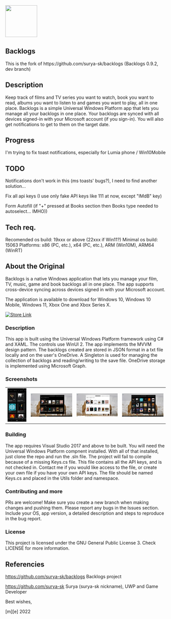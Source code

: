 <img src="backlog/Assets/app-icon.png" width="100" height="100" />
<h2>Backlogs</h2>
This is the fork of https://github.com/surya-sk/backlogs (Backlogs 0.9.2, dev branch)

## Description
Keep track of films and TV series you want to watch, book you want to read, 
albums you want to listen to and games you want to play, all in one place. 
Backlogs is a simple Universal Windows Platform app that lets you manage all your backlogs in one place. 
Your backlogs are synced with all devices signed-in with your Microsoft account (if you sign-in). 
You will also get notifications to get to them on the target date.

## Progress
I'm  trying to fix toast notifications, especially for Lumia phone / Win10Mobile

## TODO
Notifications don't work in this (ms toasts' bugs?), I need to find another solution...

Fix all api keys (I use only fake API keys like 111 at now, except "IMdB" key)

Form Autofill (if "+" pressed at Books section then Books type needed to autoselect... IMHO))

## Tech req.
Recomended os build: 19xxx or above (22xxx if Win11?)
Minimal os build: 15063
Platforms: x86 (PC, etc.), x64 (PC, etc.), ARM (Win10M), ARM64 (WinRT)

## About the Original
Backlogs is a native Windows application that lets you manage your film, TV, music, 
game and book backlogs all in one place. 
The app supports cross-device syncing across devices signed in with your Microsoft account.

The application is available to download for Windows 10, Windows 10 Mobile, Windows 11, Xbox One and Xbox Series X.

<a href='https://www.microsoft.com/store/productId/9N2H8CM2KWVZ'><img src='https://developer.microsoft.com/en-us/store/badges/images/English_get-it-from-MS.png' alt='Store Link' height="50px"/></a>


### Description
This app is built using the Universal Windows Platform framework using C# and XAML. The controls use WinUI 2. The app implements the MVVM design pattern. The backlogs created are stored in JSON format in a txt file locally and on the user's OneDrive. A Singleton is used for managing the collection of backlogs and reading/writing to the save file. OneDrive storage is implemented using Microsoft Graph.

### Screenshots
<table><tr>
<td> <img src="Images/Mobile.png" alt="Drawing" style="width: 250px;"/> </td>
<td> <img src="Images/Desktop.png" alt="Drawing" style="width: 550px;"/> </td>
<td> <img src="Images/Desktop-light.png" alt="Drawing" style="width: 550px;"/> </td>
<td> <img src="Images/Desktop-all.png" alt="Drawing" style="width: 550px;"/> </td>
</tr></table>

### Building
The app requires Visual Studio 2017 and above to be built. 
You will need the Universal Windows Platform compnent installed. With all of that installed, just clone the repo and run the .sln file. 
The project will fail to compile because of a missing Keys.cs file. This file contains all the API keys, and is not checked in. Contact me if you would like access to the file, or create your own file if you have your own API keys. The file should be named Keys.cs and placed in the Utils folder and namespace. 

### Contributing and more
PRs are welcome! Make sure you create a new branch when making changes and pushing them. 
Please report any bugs in the Issues section. Include your OS, app version, 
a detailed description and steps to reproduce in the bug report.

### License 
This project is licensed under the GNU General Public License 3. Check LICENSE for more information.

## Referencies

https://github.com/surya-sk/backlogs Backlogs project

https://github.com/surya-sk Surya (surya-sk nickname), UWP and Game Developer 


Best wishes,

[m][e] 2022

